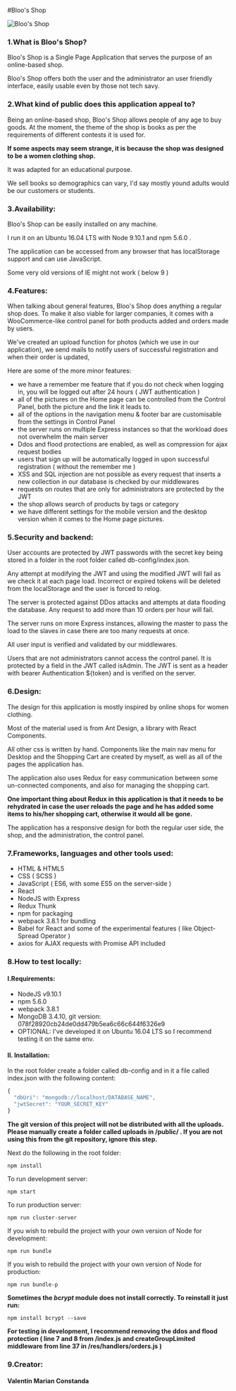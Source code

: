 #Bloo's Shop

![Bloo's Shop](https://i.imgur.com/pDebTe6.png)


<h3>1.What is Bloo's Shop?</h3>


<p>Bloo's Shop is a Single Page Application that serves the purpose of an online-based shop.</p>
<p>Bloo's Shop offers both the user and the administrator an user friendly interface, easily usable even by those not tech savy.</p>


<h3>2.What kind of public does this application appeal to?</h3>

<p>Being an online-based shop, Bloo's Shop allows people of any age to buy goods. At the moment, the theme of the shop is books as per the requirements of different contests it is used for.</p>

<b>If some aspects may seem strange, it is because the shop was designed to be a women clothing shop.</b>
<p>It was adapted for an educational purpose.</p>

<p>We sell books so demographics can vary, I'd say mostly yound adults would be our customers or students.</p>


<h3>3.Availability:</h3>

<p>Bloo's Shop can be easily installed on any machine.</p>
<p>I run it on an Ubuntu 16.04 LTS with Node 9.10.1 and npm 5.6.0 .</p>
<p>The application can be accessed from any browser that has localStorage support and can use JavaScript.</p>
<p>Some very old versions of IE might not work ( below 9 )</p>


<h3>4.Features:</h3>

<p>When talking about general features, Bloo's Shop does anything a regular shop does. To make it also viable for larger companies, it comes with a WooCommerce-like control panel for both products added and orders made by users.</p>
<p>We've created an upload function for photos (which we use in our application), we send mails to notify users of successful registration and when their order is updated, </p>
<p>Here are some of the more minor features:</p>
<ul>
<li>we have a remember me feature that if you do not check when logging in, you will be logged out after 24 hours ( JWT authentication )</li>
<li>all of the pictures on the Home page can be controlled from the Control Panel, both the picture and the link it leads to.</li>
<li>all of the options in the navigation menu & footer bar are customisable from the settings in Control Panel</li>
<li>the server runs on multiple Express instances so that the workload does not overwhelm the main server</li>
<li>Ddos and flood protections are enabled, as well as compression for ajax request bodies</li>
<li>users that sign up will be automatically logged in upon successful registration ( without the remember me )</li>
<li>XSS and SQL injection are not possible as every request that inserts a new collection in our database is checked by our middlewares</li>
<li>requests on routes that are only for administrators are protected by the JWT</li>
<li>the shop allows search of products by tags or category</li>
<li>we have different settings for the mobile version and the desktop version when it comes to the Home page pictures.</li>
</ul>

<h3>5.Security and backend:</h3>

<p>User accounts are protected by JWT passwords with the secret key being stored in a folder in the root folder called db-config/index.json.</p>
<p>Any attempt at modifying the JWT and using the modified JWT will fail as we check it at each page load. Incorrect or expired tokens will be deleted from the localStorage and the user is forced to relog.</p>
<p>The server is protected against DDos attacks and attempts at data flooding the database. Any request to add more than 10 orders per hour will fail.</p>
<p>The server runs on more Express instances, allowing the master to pass the load to the slaves in case there are too many requests at once.</p>
<p>All user input is verified and validated by our middlewares.</p>
<p>Users that are not administrators cannot access the control panel. It is protected by a field in the JWT called isAdmin. The JWT is sent as a header with bearer Authentication ${token} and is verified on the server.</p>

<h3>6.Design:</h3>

<p>The design for this application is mostly inspired by online shops for women clothing.</p>
<p>Most of the material used is from Ant Design, a library with React Components.</p>
<p>All other css is written by hand. Components like the main nav menu for Desktop and the Shopping Cart are created by myself, as well as all of the pages the application has.</p>
<p>The application also uses Redux for easy communication between some un-connected components, and also for managing the shopping cart.</p>
<b>One important thing about Redux in this application is that it needs to be rehydrated in case the user reloads the page and he has added some items to his/her shopping cart, otherwise it would all be gone.</b>
<p>The application has a responsive design for both the regular user side, the shop, and the administration, the control panel.</p>

<h3>7.Frameworks, languages and other tools used:</h3>

<ul>
<li>HTML & HTML5</li>
<li>CSS ( SCSS )</li>
<li>JavaScript ( ES6, with some ES5 on the server-side )</li>
<li>React</li>
<li>NodeJS with Express</li>
<li>Redux Thunk</li>
<li>npm for packaging</li>
<li>webpack 3.8.1 for bundling</li>
<li>Babel for React and some of the experimental features ( like Object-Spread Operator )</li>
<li>axios for AJAX requests with Promise API included</li>
</ul>

<h3>8.How to test locally:</h3>

<h4>I.Requirements:</h4>
<ul>
<li>NodeJS v9.10.1</li>
<li>npm 5.6.0</li>
<li>webpack 3.8.1</li>
<li>MongoDB 3.4.10, git version: 078f28920cb24de0dd479b5ea6c66c644f6326e9</li>
<li>OPTIONAL: I've developed it on Ubuntu 16.04 LTS so I recommend testing it on the same env.</li>
</ul>

<h4>II. Installation:</h4>

<p>In the root folder create a folder called db-config and in it a file called index.json with the following content:</p>

```javascript
{
  "dbUri": "mongodb://localhost/DATABASE_NAME",
  "jwtSecret": "YOUR_SECRET_KEY"
}
```

<p><b>The git version of this project will not be distributed with all the uploads. Please manually create a folder called uploads in /public/ . If you are not using this from the git repository, ignore this step.</b></p>

<p>Next do the following in the root folder:</p>

```shell
npm install
```

<p>To run development server: </p>

```shell
npm start
```

<p>To run production server:</p>

```shell
npm run cluster-server
```

<p>If you wish to rebuild the project with your own version of Node for development:</p>

```shell
npm run bundle
```

<p>If you wish to rebuild the project with your own version of Node for production:</p>

```shell
npm run bundle-p
```

<b>Sometimes the <i>bcrypt</i> module does not install correctly. To reinstall it just run:</b>

```shell
npm install bcrypt --save
```
<p>
<b>For testing in development, I recommend removing the ddos and flood protection ( line 7 and 8 from /index.js and createGroupLimited middleware from line 37 in /res/handlers/orders.js )</b>
</p>

<h3>9.Creator:</h3>
<h4>Valentin Marian Constanda</h4>